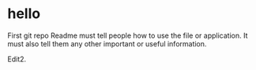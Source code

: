 # hello
First git repo
Readme must tell people how to use the file or application. 
It must also tell them any other important or useful information.

Edit2.

